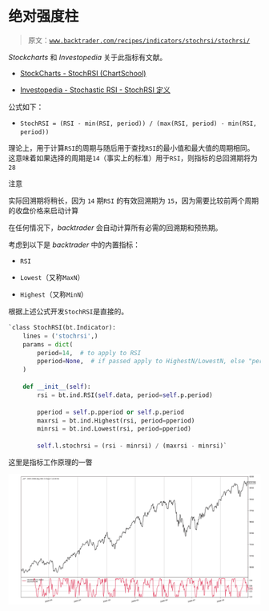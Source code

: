 # 绝对强度柱

> 原文：[`www.backtrader.com/recipes/indicators/stochrsi/stochrsi/`](https://www.backtrader.com/recipes/indicators/stochrsi/stochrsi/)

*Stockcharts* 和 *Investopedia* 关于此指标有文献。

+   [StockCharts - StochRSI (ChartSchool)](https://stockcharts.com/school/doku.php?id=chart_school:technical_indicators:stochrsi)

+   [Investopedia - Stochastic RSI - StochRSI 定义](https://www.investopedia.com/terms/s/stochrsi.asp)

公式如下：

+   `StochRSI = (RSI - min(RSI, period)) / (max(RSI, period) - min(RSI, period))`

理论上，用于计算`RSI`的周期与随后用于查找`RSI`的最小值和最大值的周期相同。这意味着如果选择的周期是`14`（事实上的标准）用于`RSI`，则指标的总回溯期将为`28`

注意

实际回溯期将稍长，因为 `14` 期`RSI` 的有效回溯期为 `15`，因为需要比较前两个周期的收盘价格来启动计算

在任何情况下，*backtrader* 会自动计算所有必需的回溯期和预热期。

考虑到以下是 *backtrader* 中的内置指标：

+   `RSI`

+   `Lowest`（又称`MaxN`）

+   `Highest`（又称`MinN`）

根据上述公式开发`StochRSI`是直接的。

```py
`class StochRSI(bt.Indicator):
    lines = ('stochrsi',)
    params = dict(
        period=14,  # to apply to RSI
        pperiod=None,  # if passed apply to HighestN/LowestN, else "period"
    )

    def __init__(self):
        rsi = bt.ind.RSI(self.data, period=self.p.period)

        pperiod = self.p.pperiod or self.p.period
        maxrsi = bt.ind.Highest(rsi, period=pperiod)
        minrsi = bt.ind.Lowest(rsi, period=pperiod)

        self.l.stochrsi = (rsi - minrsi) / (maxrsi - minrsi)` 
```

这里是指标工作原理的一瞥

![STOCHRSI 视图](img/7920769ed9c1ad01b1adc3765791f002.png)
